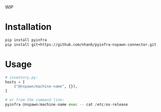 WIP

# Installation

```sh
pip install pyinfra
pip install git+https://github.com/nhanb/pyinfra-nspawn-connector.git
```

# Usage


```python
# inventory.py:
hosts = [
    ("@nspawn/machine-name", {}),
]

# or from the command line:
pyinfra @nspawn/machine-name exec -- cat /etc/os-release
```
